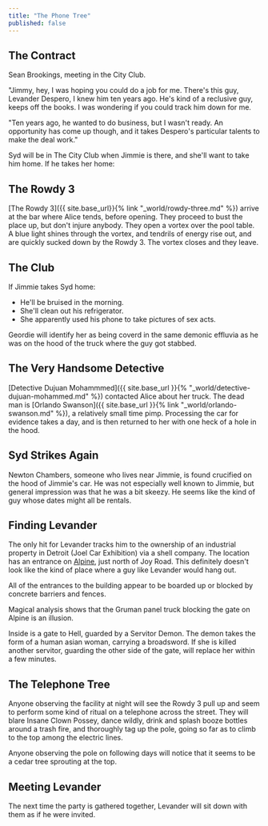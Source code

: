 ```yaml
---
title: "The Phone Tree"
published: false
---
```


## The Contract

Sean Brookings, meeting in the City Club.

"Jimmy, hey, I was hoping you could do a job for me.  There's this guy,
Levander Despero, I knew him ten years ago.  He's kind of a reclusive
guy, keeps off the books.  I was wondering if you could track him down
for me.

"Ten years ago, he wanted to do business, but I wasn't ready.  An
opportunity has come up though, and it takes Despero's particular
talents to make the deal work."

Syd will be in The City Club when Jimmie is there, and she'll want to take him
home.  If he takes her home:

## The Rowdy 3

[The Rowdy 3]({{ site.base_url}}{% link "_world/rowdy-three.md" %}) arrive at
the bar where Alice tends, before opening.  They proceed to bust the place up,
but don't injure anybody.  They open a vortex over the pool table.  A blue
light shines through the vortex, and tendrils of energy rise out, and are
quickly sucked down by the Rowdy 3.  The vortex closes and they leave.

## The Club

If Jimmie takes Syd home:

* He'll be bruised in the morning.
* She'll clean out his refrigerator.
* She apparently used his phone to take pictures of sex acts.

Geordie will identify her as being coverd in the same demonic effluvia as he
was on the hood of the truck where the guy got stabbed.


## The Very Handsome Detective

[Detective Dujuan Mohammmed]({{ site.base_url }}{%
"_world/detective-dujuan-mohammed.md" %}) contacted Alice about her
truck.  The dead man is [Orlando Swanson]({{ site.base_url }}{% link
"_world/orlando-swanson.md" %}), a relatively small time pimp.
Processing the car for evidence takes a day, and is then returned to her
with one heck of a hole in the hood.

## Syd Strikes Again

Newton Chambers, someone who lives near Jimmie, is found crucified on the hood of Jimmie's car.  He was not especially well known to Jimmie, but general impression was that he was a bit skeezy.  He seems like the kind of guy whose dates might all be rentals.

## Finding Levander

The only hit for Levander tracks him to the ownership of an industrial
property in Detroit (Joel Car Exhibition) via a shell company.  The
location has an entrance on [Alpine](https://goo.gl/maps/zzFkHj1yua92),
just north of Joy Road.  This definitely doesn't look like the kind of
place where a guy like Levander would hang out.

All of the entrances to the building appear to be boarded up or blocked
by concrete barriers and fences.

Magical analysis shows that the Gruman panel truck blocking the gate on
Alpine is an illusion.

Inside is a gate to Hell, guarded by a Servitor Demon.  The demon takes
the form of a human asian woman, carrying a broadsword.  If she is
killed another servitor, guarding the other side of the gate, will
replace her within a few minutes.

## The Telephone Tree

Anyone observing the facility at night will see the Rowdy 3 pull up and
seem to perform some kind of ritual on a telephone across the street.
They will blare Insane Clown Possey, dance wildly, drink and splash booze
bottles around a trash fire, and thoroughly tag up the pole, going so
far as to climb to the top among the electric lines.

Anyone observing the pole on following days will notice that it seems to
be a cedar tree sprouting at the top.

## Meeting Levander

The next time the party is gathered together, Levander will sit down
with them as if he were invited.  
